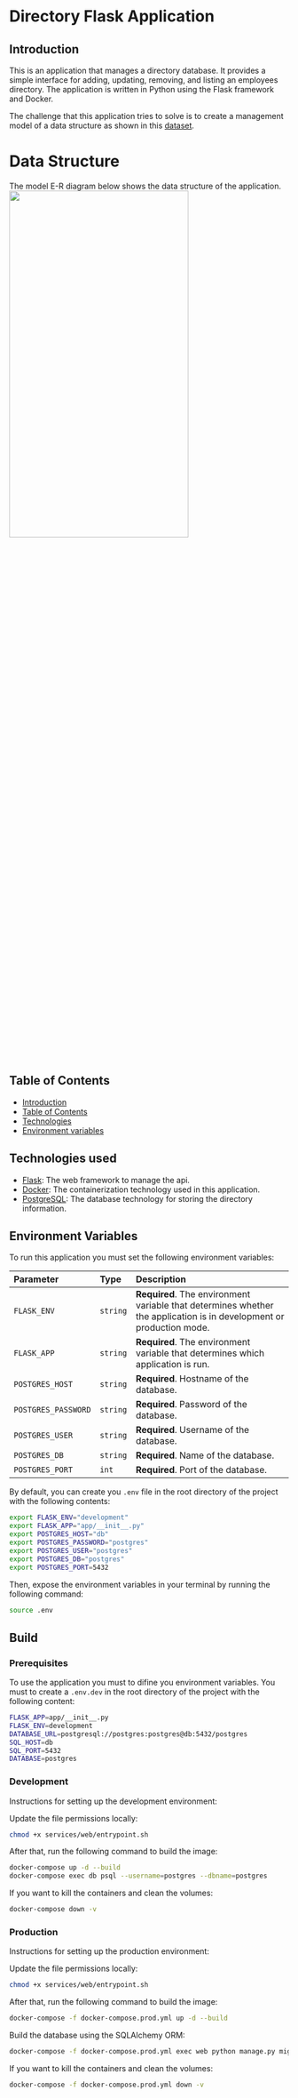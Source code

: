 # Directory Flask Application

## Introduction
This is an application that manages a directory database. It provides a simple interface for adding, updating, removing, and listing an employees directory. The application is written in Python using the Flask framework and Docker.

The challenge that this application tries to solve is to create a management model of a data structure as shown in this [dataset](services/python_server/dataset/sample_data.csv).

# Data Structure

The model E-R diagram below shows the data structure of the application.
<img src="https://raw.githubusercontent.com/JehuSilva/register_api/develop/database/ER_diagram.svg" width="80%" height="40%">

## Table of Contents <a name = "contents"></a>

- [Introduction](#introduction)
- [Table of Contents](#contents)
- [Technologies](#technologies)
- [Environment variables](#env-vars)


## Technologies used <a name = "technologies"></a>

- [Flask](https://flask.palletsprojects.com/en/2.1.x/): The web framework to manage the api.
- [Docker](https://www.docker.com/): The containerization technology used in this application.
- [PostgreSQL](https://www.postgresql.org/): The database technology for storing the directory information.


## Environment Variables <a name = "env-vars"></a>

To run this application you must set the following environment variables:

| Parameter | Type     | Description                |
| :-------- | :------- | :------------------------- |
| `FLASK_ENV` | `string` | **Required**. The environment variable that determines whether the application is in development or production mode. |
| `FLASK_APP` | `string` | **Required**. The environment variable that determines which application is run. |
| `POSTGRES_HOST` | `string` | **Required**. Hostname of the database. |
| `POSTGRES_PASSWORD` | `string` | **Required**. Password of the database. |
| `POSTGRES_USER` | `string` | **Required**. Username of the database. |
| `POSTGRES_DB` | `string` | **Required**. Name of the database. |
| `POSTGRES_PORT` | `int` | **Required**. Port of the database. |


By default, you can create you `.env` file in the root directory of the project with the following contents:
```bash
export FLASK_ENV="development"
export FLASK_APP="app/__init__.py"
export POSTGRES_HOST="db"
export POSTGRES_PASSWORD="postgres"
export POSTGRES_USER="postgres"
export POSTGRES_DB="postgres"
export POSTGRES_PORT=5432
```

Then, expose the environment variables in your terminal by running the following command:
```bash
source .env
```


## Build

### Prerequisites

To use the application you must to difine you environment variables. You must to create a `.env.dev` in the root directory of the project with the following content:

```bash
FLASK_APP=app/__init__.py
FLASK_ENV=development
DATABASE_URL=postgresql://postgres:postgres@db:5432/postgres
SQL_HOST=db
SQL_PORT=5432
DATABASE=postgres
```

### Development

Instructions for setting up the development environment:

Update the file permissions locally:

```bash
chmod +x services/web/entrypoint.sh
```
After that, run the following command to build the image:

```bash
docker-compose up -d --build
docker-compose exec db psql --username=postgres --dbname=postgres
```

If you want to kill the containers and clean the volumes:

```bash
docker-compose down -v
```

### Production

Instructions for setting up the production environment:


Update the file permissions locally:

```bash
chmod +x services/web/entrypoint.sh
```

After that, run the following command to build the image:

```bash
docker-compose -f docker-compose.prod.yml up -d --build
```

Build the database using the SQLAlchemy ORM:
```bash
docker-compose -f docker-compose.prod.yml exec web python manage.py migrate
```

If you want to kill the containers and clean the volumes:

```bash
docker-compose -f docker-compose.prod.yml down -v
```
